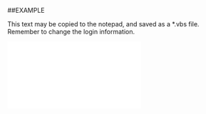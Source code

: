 

##EXAMPLE

This text may be copied to the notepad, and saved as a *.vbs file. Remember to change the login information.

![](../../Examples/vbs/SOTimeZones.ConvertLocal2BaseDate.vbs.txt)





